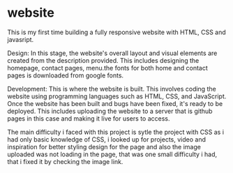 # website

This is my first time building a fully responsive website with HTML, CSS and javasript.

Design: In this stage, the website's overall layout and visual elements are created from the description provided. This includes designing the homepage, contact pages, menu.the fonts for both home and contact pages is downloaded from google fonts.

Development: This is where the website is built. This involves coding the website using programming languages such as HTML, CSS, and JavaScript. Once the website has been built and  bugs have been fixed, it's ready to be deployed. This includes uploading the website to a server that is github pages in this case and making it live for users to access.
 
The main difficulty i faced with this project is sytle the project with CSS as i had only basic knowledge of CSS, i looked up for projects, video and inspiration for better styling design for the page and also the image uploaded was not loading in the page, that was one small difficulty i had, that i fixed it by checking the image link.
